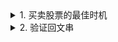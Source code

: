 <details>
<summary>1. 买卖股票的最佳时机</summary>

---

> 给定一个数组 prices ，它的第 i 个元素 prices[i] 表示一支给定股票第 i 天的价格。  
> 你只能选择 某一天 买入这只股票，并选择在 未来的某一个不同的日子 卖出该股票。设计一个算法来计算你所能获取的最大利润。  
> 返回你可以从这笔交易中获取的最大利润。如果你不能获取任何利润，返回 0 。

```ts
/**
 * 从左侧遍历，保存每次的最大利润，计算每次的左侧最小值
*/
function maxProfit(prices: number[]): number {
    let profit = 0; // 当前最大利润
    let minPrice = prices[0]; // 左侧最小值
    for (const p of prices) {
        profit = Math.max(profit, p - minPrice); // 当前最大利润
        minPrice = Math.min(minPrice, p); // 当前左侧最小值
    }

    return profit;
};
```
</details>

<details>
<summary>2. 验证回文串</summary>

---

> 如果在将所有大写字符转换为小写字符、并移除所有非字母数字字符之后，短语正着读和反着读都一样。则可以认为该短语是一个 回文串 。    
> 字母和数字都属于字母数字字符。    
> 给你一个字符串 s，如果它是 回文串 ，返回 true ；否则，返回 false 。

```ts
/**
 * 遍历字符串，首尾对比，奇数的话，中间那个不用比较
*/
function isPalindrome(s: string): boolean {
    // 转成小写，去除异常字符
    const str = s.toLowerCase().replace(/[\W_]/ig, '');
    // 获取字符串长度
    const l = str.length;
    for (let i = 0; i < Math.floor(l / 2); i++) {
        if(str[i] !== str[l - i - 1]) {
            return false;
        }
    }
    return true;
};
```
</details>

